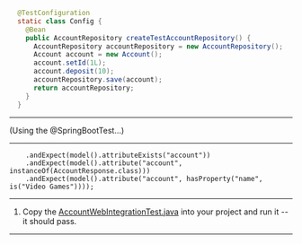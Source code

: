   ```java
    @TestConfiguration
    static class Config {
      @Bean
      public AccountRepository createTestAccountRepository() {
        AccountRepository accountRepository = new AccountRepository();
        Account account = new Account();
        account.setId(1L);
        account.deposit(10);
        accountRepository.save(account);
        return accountRepository;
      }
    }
  ```

----

(Using the @SpringBootTest...)

----
        .andExpect(model().attributeExists("account"))
        .andExpect(model().attribute("account", instanceOf(AccountResponse.class)))
        .andExpect(model().attribute("account", hasProperty("name", is("Video Games"))));

---


1. Copy the [AccountWebIntegrationTest.java](https://github.com/ted-ncg/labs/blob/master/AccountWebIntegrationTest.java) into your project and run it -- it should pass.

----

